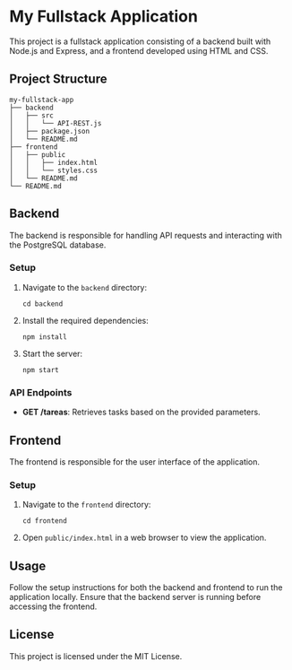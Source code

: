 # My Fullstack Application

This project is a fullstack application consisting of a backend built with Node.js and Express, and a frontend developed using HTML and CSS. 

## Project Structure

```
my-fullstack-app
├── backend
│   ├── src
│   │   └── API-REST.js
│   ├── package.json
│   └── README.md
├── frontend
│   ├── public
│   │   ├── index.html
│   │   └── styles.css
│   └── README.md
└── README.md
```

## Backend

The backend is responsible for handling API requests and interacting with the PostgreSQL database.

### Setup

1. Navigate to the `backend` directory:
   ```
   cd backend
   ```

2. Install the required dependencies:
   ```
   npm install
   ```

3. Start the server:
   ```
   npm start
   ```

### API Endpoints

- **GET /tareas**: Retrieves tasks based on the provided parameters.

## Frontend

The frontend is responsible for the user interface of the application.

### Setup

1. Navigate to the `frontend` directory:
   ```
   cd frontend
   ```

2. Open `public/index.html` in a web browser to view the application.

## Usage

Follow the setup instructions for both the backend and frontend to run the application locally. Ensure that the backend server is running before accessing the frontend. 

## License

This project is licensed under the MIT License.